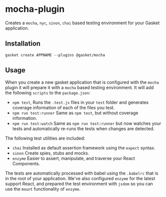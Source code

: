 # mocha-plugin

Creates a `mocha`, `nyc`, `sinon`, `chai` based testing environment for your
Gasket application.

## Installation

```
gasket create APPNAME --plugins @gasket/mocha
```

## Usage

When you create a new gasket application that is configured with the `mocha`
plugin it will prepare it with a `mocha` based testing environment. It will
add the following `scripts` to the `package.json`:

- `npm test`, Runs the `.test.js` files in your `test` folder and generates
  coverage information of each of the files you test.
- `npm run test:runner` Same as `npm test`, but without coverage information.
- `npm run test:watch` Same as `npm run test:runner` but now watches your tests
  and automatically re-runs the tests when changes are detected.

The following test utilities are included:

- `chai` Installed as default assertion framework using the `expect` syntax.
- `sinon` Create spies, stubs and mocks.
- `enzyme` Easier to assert, manipulate, and traverse your React Components.

The tests are automatically processed with babel using the `.babelrc` that is
in the root of your application. We've also configured `enzyme` for the latest
support React, and prepared the test environment with `jsdom` so you can use
the `mount` functionality of `enzyme`.
